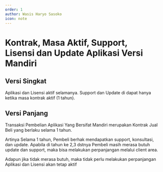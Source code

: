 ```yaml
---
order: 1
author: Wasis Haryo Sasoko
icon: note
---
```


# Kontrak, Masa Aktif, Support, Lisensi dan Update Aplikasi Versi Mandiri

## Versi Singkat

Aplikasi dan Lisensi aktif selamanya. Support dan Update di dapat hanya ketika masa kontrak aktif (1 tahun).

## Versi Panjang

Transaksi Pembelian Aplikasi Yang Bersifat Mandiri merupakan Kontrak Jual Beli yang berlaku selama 1 tahun.

Artinya Selama 1 tahun, Pembeli berhak mendapatkan support, konsultasi, dan update. Apabila di tahun ke 2,3 dstnya Pembeli masih merasa butuh update dan support, maka bisa melakukan perpanjangan melalui client area.

Adapun jika tidak merasa butuh, maka tidak perlu melakukan perpanjangan Aplikasi dan Lisensi akan tetap aktif